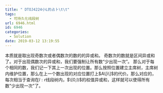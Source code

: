 ```yaml
---
title: " DTOJ4224小L的占卜\t\t"
tags:
  - 可持久化线段树
url: 6946.html
id: 6946
categories:
  - Solution
date: 2019-03-12 13:19:55
---
```


本质就是取出现奇数次或者偶数次的数的的异或和。 奇数次的数就是区间异或和了。对于出现偶数次的异或和，我们要强制让所有数“少出现一次”。 那么对于每个相同的数，我们记一下其上一次出现的位置。那么按照位置建立主席树，主席树内维护位置，那么在上一个数出现的对应位置打上$A\[i\]$的代价。那么对应的，每次相当于查询在$l:r$线段树内，$\[0,l)$的权值异或和，这样就可以使得所有数"少出现一次"了。